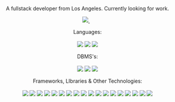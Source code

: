 


<p align='center'>
  A fullstack developer from Los Angeles. Currently looking for work.
</p>
<p align='center'>
  <a href="www.linkedin.com/in/danielpolitis"> 
    <img src="https://img.shields.io/badge/linkedin-%230077B5.svg?&style=for-the-badge&logo=linkedin&logoColor=white" />
  </a>&nbsp;&nbsp;
 </p>

<p align='center'>
 Languages:<br/><br/>
  <img src="
https://img.shields.io/badge/HTML5-E34F26?style=for-the-badge&logo=html5&logoColor=white" />
  <img src="
https://img.shields.io/badge/CSS3-1572B6?style=for-the-badge&logo=css3&logoColor=white" />
  <img src="
https://img.shields.io/badge/JavaScript-323330?style=for-the-badge&logo=javascript&logoColor=F7DF1E" />
</p>
<p align='center'>
 DBMS's:<br/><br/>
  <img src="
https://img.shields.io/badge/MySQL-005C84?style=for-the-badge&logo=mysql&logoColor=white" />
  <img src="
https://img.shields.io/badge/PostgreSQL-316192?style=for-the-badge&logo=postgresql&logoColor=white" />
  <img src="
https://img.shields.io/badge/MongoDB-4EA94B?style=for-the-badge&logo=mongodb&logoColor=white" />
</p>
<p align='center'>
 Frameworks, LIbraries & Other Technologies:<br/><br/>
  <img src="
https://img.shields.io/badge/Node.js-339933?style=for-the-badge&logo=nodedotjs&logoColor=white" />
  <img src="
https://img.shields.io/badge/npm-CB3837?style=for-the-badge&logo=npm&logoColor=white" />
  <img src="
https://img.shields.io/badge/Jest-C21325?style=for-the-badge&logo=jest&logoColor=white" />
  <img src="
https://img.shields.io/badge/Express.js-000000?style=for-the-badge&logo=express&logoColor=white" />
  <img src="
https://img.shields.io/badge/Markdown-000000?style=for-the-badge&logo=markdown&logoColor=white" />
  <img src="
https://img.shields.io/badge/React-20232A?style=for-the-badge&logo=react&logoColor=61DAFB" />
  <img src="
https://img.shields.io/badge/Bootstrap-563D7C?style=for-the-badge&logo=bootstrap&logoColor=white" />
  <img src="
https://img.shields.io/badge/Material--UI-0081CB?style=for-the-badge&logo=material-ui&logoColor=white" />
  <img src="
https://img.shields.io/badge/Redux-593D88?style=for-the-badge&logo=redux&logoColor=white" />
  <img src="
https://img.shields.io/badge/jQuery-0769AD?style=for-the-badge&logo=jquery&logoColor=white" />
  <img src="
https://img.shields.io/badge/Docker-2CA5E0?style=for-the-badge&logo=docker&logoColor=white" />
  <img src="
https://img.shields.io/badge/firebase-ffca28?style=for-the-badge&logo=firebase&logoColor=black" />
  <img src="
https://img.shields.io/badge/Git-F05032?style=for-the-badge&logo=git&logoColor=white" />
  <img src="
https://img.shields.io/badge/Postman-FF6C37?style=for-the-badge&logo=Postman&logoColor=white" />
  <img src="
https://img.shields.io/badge/Nginx-009639?style=for-the-badge&logo=nginx&logoColor=white" />
  <img src="
https://img.shields.io/badge/Webpack-8DD6F9?style=for-the-badge&logo=Webpack&logoColor=white" />
  <img src="
https://img.shields.io/badge/Babel-F9DC3E?style=for-the-badge&logo=babel&logoColor=white" />
  <img src="
https://img.shields.io/badge/Amazon_AWS-FF9900?style=for-the-badge&logo=amazonaws&logoColor=white" />
</p>
